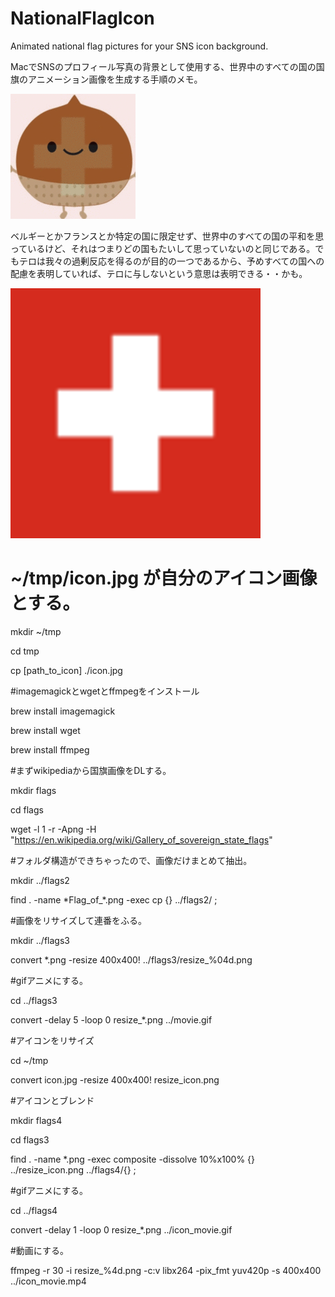 # NationalFlagIcon
Animated national flag pictures for your SNS icon background.

MacでSNSのプロフィール写真の背景として使用する、世界中のすべての国の国旗のアニメーション画像を生成する手順のメモ。

![アイコン例](https://github.com/qurihara/NationalFlagIcon/blob/master/example/resize_movie_icon.gif?raw=true)

ベルギーとかフランスとか特定の国に限定せず、世界中のすべての国の平和を思っているけど、それはつまりどの国もたいして思っていないのと同じである。でもテロは我々の過剰反応を得るのが目的の一つであるから、予めすべての国への配慮を表明していれば、テロに与しないという意思は表明できる・・かも。

![国旗全部入りGIFアニメ](https://github.com/qurihara/NationalFlagIcon/blob/master/example/movie.gif?raw=true)

# ~/tmp/icon.jpg が自分のアイコン画像とする。

mkdir ~/tmp

cd tmp

cp [path_to_icon] ./icon.jpg

#imagemagickとwgetとffmpegをインストール

brew install imagemagick

brew install wget

brew install ffmpeg

#まずwikipediaから国旗画像をDLする。

mkdir flags

cd flags

wget -l 1 -r -Apng -H  "https://en.wikipedia.org/wiki/Gallery_of_sovereign_state_flags"

#フォルダ構造ができちゃったので、画像だけまとめて抽出。

mkdir ../flags2

find . -name \*Flag_of_\*.png -exec cp {} ../flags2/ \;

#画像をリサイズして連番をふる。

mkdir ../flags3

convert *.png -resize 400x400! ../flags3/resize_%04d.png

#gifアニメにする。

cd ../flags3

convert -delay 5 -loop 0 resize_*.png ../movie.gif

#アイコンをリサイズ

cd ~/tmp

convert icon.jpg -resize 400x400! resize_icon.png

#アイコンとブレンド

mkdir flags4

cd flags3

find . -name \*.png -exec composite -dissolve 10%x100% {} ../resize_icon.png ../flags4/{}  \;

#gifアニメにする。

cd ../flags4

convert -delay 1 -loop 0 resize_*.png ../icon_movie.gif

#動画にする。

ffmpeg -r 30 -i resize_%4d.png -c:v libx264 -pix_fmt yuv420p -s 400x400 ../icon_movie.mp4
